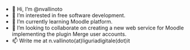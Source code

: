 - 👋 Hi, I’m @nvallinoto
- 👀 I’m interested in free software development.
- 🌱 I’m currently learning Moodle platform.
- 💞️ I’m looking to collaborate on creating a new web service for Moodle implementing the plugin Merge user accounts.
- 📫 Write me at n.vallinoto(at)liguriadigitale(dot)it

<!---
nvallinoto/nvallinoto is a ✨ special ✨ repository because its `README.md` (this file) appears on your GitHub profile.
You can click the Preview link to take a look at your changes.
--->
